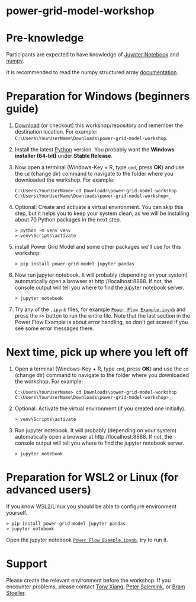 # power-grid-model-workshop

# Pre-knowledge

Participants are expected to have knowledge of 
[Juypter Notebook](https://jupyter.org/) and
[numpy](https://numpy.org/).

It is recommended to read the numpy structured array 
[documentation](https://numpy.org/doc/stable/user/basics.rec.html).

# Preparation for Windows (beginners guide)
1. [Download](https://github.com/alliander-opensource/power-grid-model-workshop/archive/refs/heads/main.zip) (or 
   checkout) this workshop/repository and remember the destination location. For example: 
   `C:\Users\YourUserName\Downloads\power-grid-model-workshop`.

1. Install the latest [Python](https://www.python.org/downloads/windows/) version.
   You probably want the **Windows installer (64-bit)** under **Stable Release**.

1. Now open a terminal (Windows-Key + R, type `cmd`, press **OK**) and use the `cd` (change dir) command to navigate
   to the folder where you downloaded the workshop. For example:
   ```shell
   C:\Users\YourUserName> cd Downloads\power-grid-model-workshop
   C:\Users\YourUserName\Downloads\power-grid-model-workshop>_
   ```
1. Optional: Create and activate a virtual environment. You can skip this step, but it helps you to keep your system
   clean, as we will be installing about 70 Python packages in the next step.
   ```shell
   > python -m venv venv
   > venv\Scripts\activate
   ```
1. install Power Grid Model and some other packages we'll use for this workshop:
    ```shell
    > pip install power-grid-model jupyter pandas
    ```
1. Now run jupyter notebook. It will probably (depending on your system) automatically open a browser at
   http://localhost:8888. If not, the console output will tell you where to find the jupyter notebook server.
    ```shell
    > jupyter notebook
    ```
1. Try any of the `.ipynb` files, for example
   [`Power Flow Example.ipynb`](http://localhost:8888/notebooks/Power%20Flow%20Example.ipynb) and press the `>>` 
   button to run the entire file. Note that the last section in the Power Flow Example is about error handling, so 
   don't get scared if you see some error messages there.


# Next time, pick up where you left off
1. Open a terminal (Windows-Key + R, type `cmd`, press **OK**) and use the `cd` (change dir) command to navigate
   to the folder where you downloaded the workshop. For example:
   ```shell
   C:\Users\YourUserName> cd Downloads\power-grid-model-workshop
   C:\Users\YourUserName\Downloads\power-grid-model-workshop>_
   ```
2. Optional: Activate the virtual environment (if you created one initially).
   ```shell
   > venv\Scripts\activate
   ```
3. Run jupyter notebook. It will probably (depending on your system) automatically open a browser at
   http://localhost:8888. If not, the console output will tell you where to find the jupyter notebook server.
    ```shell
    > jupyter notebook
    ```

    
# Preparation for WSL2 or Linux (for advanced users)

If you know WSL2/Linux you should be able to configure environment yourself.

```shell
> pip install power-grid-model jupyter pandas
> jupyter notebook
```
Open the jupyter notebook [`Power Flow Example.ipynb`](http://localhost:8888/notebooks/Power%20Flow%20Example.ipynb), try to run it. 

# Support

Please create the relevant environment before the workshop. If you encounter problems, please contact
[Tony Xiang](https://github.com/TonyXiang8787),
[Peter Salemink](https://github.com/petersalemink95), or
[Bram Stoeller](https://github.com/bramstoeller).
